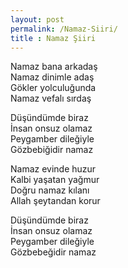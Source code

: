 ```yaml
---
layout: post
permalink: /Namaz-Siiri/
title : Namaz Şiiri
---
```

Namaz bana arkadaş  
Namaz dinimle adaş  
Gökler yolculuğunda  
Namaz vefalı sırdaş 

Düşündümde biraz  
İnsan onsuz olamaz  
Peygamber dileğiyle  
Gözbebiğidir namaz 

Namaz evinde huzur  
Kalbi yaşatan yağmur  
Doğru namaz kılanı  
Allah şeytandan korur   

Düşündümde biraz  
İnsan onsuz olamaz  
Peygamber dileğiyle  
Gözbebeğidir namaz

<br>
<br>
